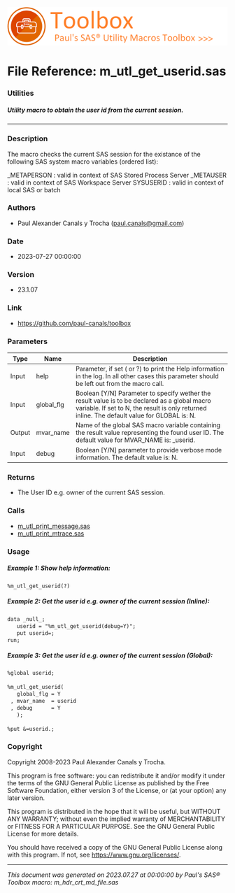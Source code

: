 ![../../misc/images/doc_header.png](../../misc/images/doc_header.png)
# 
# File Reference: m_utl_get_userid.sas

### Utilities

##### Utility macro to obtain the user id from the current session.

***

### Description
The macro checks the current SAS session for the existance of the following SAS system macro variables (ordered list):

 _METAPERSON : valid in context of SAS Stored Process Server
 _METAUSER   : valid in context of SAS Workspace Server
 SYSUSERID   : valid in context of local SAS or batch



### Authors
* Paul Alexander Canals y Trocha (paul.canals@gmail.com)

### Date
* 2023-07-27 00:00:00

### Version
* 23.1.07

### Link
* https://github.com/paul-canals/toolbox

### Parameters
| Type | Name | Description |
| ---- | ---- | ----------- |
| Input | help | Parameter, if set ( or ?) to print the Help information in the log. In all other cases this parameter should be left out from the macro call. |
| Input | global_flg | Boolean [Y/N] Parameter to specify wether the result value is to be declared as a global macro variable. If set to N, the result is only returned inline. The default value for GLOBAL is: N. |
| Output | mvar_name | Name of the global SAS macro variable containing the result value representing the found user ID. The default value for MVAR_NAME is: _userid. |
| Input | debug | Boolean [Y/N] parameter to provide verbose mode information. The default value is: N. |

### Returns
* The User ID e.g. owner of the current SAS session.

### Calls
* [m_utl_print_message.sas](m_utl_print_message.md)
* [m_utl_print_mtrace.sas](m_utl_print_mtrace.md)

### Usage

##### Example 1: Show help information:
```sas
%m_utl_get_userid(?)
```

##### Example 2: Get the user id e.g. owner of the current session (Inline):
```sas
data _null_;
   userid = "%m_utl_get_userid(debug=Y)";
   put userid=;
run;

```

##### Example 3: Get the user id e.g. owner of the current session (Global):
```sas
%global userid;

%m_utl_get_userid(
   global_flg = Y
 , mvar_name  = userid
 , debug      = Y
   );

%put &=userid.;

```

### Copyright
Copyright 2008-2023 Paul Alexander Canals y Trocha. 
 
This program is free software: you can redistribute it and/or modify 
it under the terms of the GNU General Public License as published by 
the Free Software Foundation, either version 3 of the License, or 
(at your option) any later version. 
 
This program is distributed in the hope that it will be useful, 
but WITHOUT ANY WARRANTY; without even the implied warranty of 
MERCHANTABILITY or FITNESS FOR A PARTICULAR PURPOSE. See the 
GNU General Public License for more details. 
 
You should have received a copy of the GNU General Public License 
along with this program. If not, see <https://www.gnu.org/licenses/>. 


***
*This document was generated on 2023.07.27 at 00:00:00 by Paul's SAS&reg; Toolbox macro: m_hdr_crt_md_file.sas*
